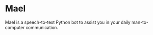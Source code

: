 # Mael
Mael is a speech-to-text Python bot to assist you in your daily man-to-computer communication. 
